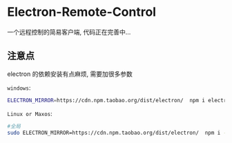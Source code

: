 # Electron-Remote-Control

一个远程控制的简易客户端, 代码正在完善中...

## 注意点

electron 的依赖安装有点麻烦, 需要加很多参数

`windows`:

```sh
ELECTRON_MIRROR=https://cdn.npm.taobao.org/dist/electron/  npm i electron --arch=ia32 --platform=win32
```

`Linux or Maxos`:

```sh
#全局
sudo ELECTRON_MIRROR=https://cdn.npm.taobao.org/dist/electron/  npm i -g electron  user-perm=allow
```

